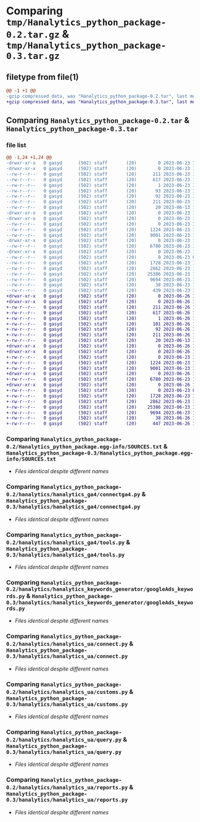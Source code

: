 # Comparing `tmp/Hanalytics_python_package-0.2.tar.gz` & `tmp/Hanalytics_python_package-0.3.tar.gz`

## filetype from file(1)

```diff
@@ -1 +1 @@
-gzip compressed data, was "Hanalytics_python_package-0.2.tar", last modified: Fri Jun 23 18:34:43 2023, max compression
+gzip compressed data, was "Hanalytics_python_package-0.3.tar", last modified: Mon Jun 26 10:12:00 2023, max compression
```

## Comparing `Hanalytics_python_package-0.2.tar` & `Hanalytics_python_package-0.3.tar`

### file list

```diff
@@ -1,24 +1,24 @@
-drwxr-xr-x   0 gasyd      (502) staff       (20)        0 2023-06-23 18:34:43.887825 Hanalytics_python_package-0.2/
-drwxr-xr-x   0 gasyd      (502) staff       (20)        0 2023-06-23 18:34:43.884679 Hanalytics_python_package-0.2/Hanalytics_python_package.egg-info/
--rw-r--r--   0 gasyd      (502) staff       (20)      211 2023-06-23 18:34:43.000000 Hanalytics_python_package-0.2/Hanalytics_python_package.egg-info/PKG-INFO
--rw-r--r--   0 gasyd      (502) staff       (20)      617 2023-06-23 18:34:43.000000 Hanalytics_python_package-0.2/Hanalytics_python_package.egg-info/SOURCES.txt
--rw-r--r--   0 gasyd      (502) staff       (20)        1 2023-06-23 18:34:43.000000 Hanalytics_python_package-0.2/Hanalytics_python_package.egg-info/dependency_links.txt
--rw-r--r--   0 gasyd      (502) staff       (20)       93 2023-06-23 18:34:43.000000 Hanalytics_python_package-0.2/Hanalytics_python_package.egg-info/requires.txt
--rw-r--r--   0 gasyd      (502) staff       (20)       92 2023-06-23 18:34:43.000000 Hanalytics_python_package-0.2/Hanalytics_python_package.egg-info/top_level.txt
--rw-r--r--   0 gasyd      (502) staff       (20)      211 2023-06-23 18:34:43.887581 Hanalytics_python_package-0.2/PKG-INFO
--rw-r--r--   0 gasyd      (502) staff       (20)       20 2023-06-13 13:01:13.000000 Hanalytics_python_package-0.2/README.md
-drwxr-xr-x   0 gasyd      (502) staff       (20)        0 2023-06-23 18:34:43.883295 Hanalytics_python_package-0.2/hanalytics/
-drwxr-xr-x   0 gasyd      (502) staff       (20)        0 2023-06-23 18:34:43.885231 Hanalytics_python_package-0.2/hanalytics/hanalytics_ga4/
--rw-r--r--   0 gasyd      (502) staff       (20)        0 2023-06-23 17:43:16.000000 Hanalytics_python_package-0.2/hanalytics/hanalytics_ga4/__init__.py
--rw-r--r--   0 gasyd      (502) staff       (20)     1224 2023-06-23 17:43:22.000000 Hanalytics_python_package-0.2/hanalytics/hanalytics_ga4/connectga4.py
--rw-r--r--   0 gasyd      (502) staff       (20)     9001 2023-06-23 17:43:27.000000 Hanalytics_python_package-0.2/hanalytics/hanalytics_ga4/tools.py
-drwxr-xr-x   0 gasyd      (502) staff       (20)        0 2023-06-23 18:34:43.885526 Hanalytics_python_package-0.2/hanalytics/hanalytics_keywords_generator/
--rw-r--r--   0 gasyd      (502) staff       (20)     6780 2023-06-23 17:27:05.000000 Hanalytics_python_package-0.2/hanalytics/hanalytics_keywords_generator/googleAds_keywords.py
-drwxr-xr-x   0 gasyd      (502) staff       (20)        0 2023-06-23 18:34:43.887171 Hanalytics_python_package-0.2/hanalytics/hanalytics_ua/
--rw-r--r--   0 gasyd      (502) staff       (20)        0 2023-06-23 09:16:04.000000 Hanalytics_python_package-0.2/hanalytics/hanalytics_ua/__init__.py
--rw-r--r--   0 gasyd      (502) staff       (20)     1728 2023-06-23 18:02:50.000000 Hanalytics_python_package-0.2/hanalytics/hanalytics_ua/connect.py
--rw-r--r--   0 gasyd      (502) staff       (20)     2862 2023-06-23 11:06:42.000000 Hanalytics_python_package-0.2/hanalytics/hanalytics_ua/customs.py
--rw-r--r--   0 gasyd      (502) staff       (20)    25386 2023-06-23 17:43:06.000000 Hanalytics_python_package-0.2/hanalytics/hanalytics_ua/query.py
--rw-r--r--   0 gasyd      (502) staff       (20)     9694 2023-06-23 17:43:12.000000 Hanalytics_python_package-0.2/hanalytics/hanalytics_ua/reports.py
--rw-r--r--   0 gasyd      (502) staff       (20)       38 2023-06-23 18:34:43.887890 Hanalytics_python_package-0.2/setup.cfg
--rw-r--r--   0 gasyd      (502) staff       (20)      439 2023-06-23 18:34:38.000000 Hanalytics_python_package-0.2/setup.py
+drwxr-xr-x   0 gasyd      (502) staff       (20)        0 2023-06-26 10:12:00.090194 Hanalytics_python_package-0.3/
+drwxr-xr-x   0 gasyd      (502) staff       (20)        0 2023-06-26 10:12:00.087250 Hanalytics_python_package-0.3/Hanalytics_python_package.egg-info/
+-rw-r--r--   0 gasyd      (502) staff       (20)      211 2023-06-26 10:12:00.000000 Hanalytics_python_package-0.3/Hanalytics_python_package.egg-info/PKG-INFO
+-rw-r--r--   0 gasyd      (502) staff       (20)      617 2023-06-26 10:12:00.000000 Hanalytics_python_package-0.3/Hanalytics_python_package.egg-info/SOURCES.txt
+-rw-r--r--   0 gasyd      (502) staff       (20)        1 2023-06-26 10:12:00.000000 Hanalytics_python_package-0.3/Hanalytics_python_package.egg-info/dependency_links.txt
+-rw-r--r--   0 gasyd      (502) staff       (20)      101 2023-06-26 10:12:00.000000 Hanalytics_python_package-0.3/Hanalytics_python_package.egg-info/requires.txt
+-rw-r--r--   0 gasyd      (502) staff       (20)       92 2023-06-26 10:12:00.000000 Hanalytics_python_package-0.3/Hanalytics_python_package.egg-info/top_level.txt
+-rw-r--r--   0 gasyd      (502) staff       (20)      211 2023-06-26 10:12:00.090028 Hanalytics_python_package-0.3/PKG-INFO
+-rw-r--r--   0 gasyd      (502) staff       (20)       20 2023-06-13 13:01:13.000000 Hanalytics_python_package-0.3/README.md
+drwxr-xr-x   0 gasyd      (502) staff       (20)        0 2023-06-26 10:12:00.085911 Hanalytics_python_package-0.3/hanalytics/
+drwxr-xr-x   0 gasyd      (502) staff       (20)        0 2023-06-26 10:12:00.087795 Hanalytics_python_package-0.3/hanalytics/hanalytics_ga4/
+-rw-r--r--   0 gasyd      (502) staff       (20)        0 2023-06-23 17:43:16.000000 Hanalytics_python_package-0.3/hanalytics/hanalytics_ga4/__init__.py
+-rw-r--r--   0 gasyd      (502) staff       (20)     1224 2023-06-23 17:43:22.000000 Hanalytics_python_package-0.3/hanalytics/hanalytics_ga4/connectga4.py
+-rw-r--r--   0 gasyd      (502) staff       (20)     9001 2023-06-23 17:43:27.000000 Hanalytics_python_package-0.3/hanalytics/hanalytics_ga4/tools.py
+drwxr-xr-x   0 gasyd      (502) staff       (20)        0 2023-06-26 10:12:00.088097 Hanalytics_python_package-0.3/hanalytics/hanalytics_keywords_generator/
+-rw-r--r--   0 gasyd      (502) staff       (20)     6780 2023-06-23 17:27:05.000000 Hanalytics_python_package-0.3/hanalytics/hanalytics_keywords_generator/googleAds_keywords.py
+drwxr-xr-x   0 gasyd      (502) staff       (20)        0 2023-06-26 10:12:00.089619 Hanalytics_python_package-0.3/hanalytics/hanalytics_ua/
+-rw-r--r--   0 gasyd      (502) staff       (20)        0 2023-06-23 09:16:04.000000 Hanalytics_python_package-0.3/hanalytics/hanalytics_ua/__init__.py
+-rw-r--r--   0 gasyd      (502) staff       (20)     1728 2023-06-23 18:02:50.000000 Hanalytics_python_package-0.3/hanalytics/hanalytics_ua/connect.py
+-rw-r--r--   0 gasyd      (502) staff       (20)     2862 2023-06-23 11:06:42.000000 Hanalytics_python_package-0.3/hanalytics/hanalytics_ua/customs.py
+-rw-r--r--   0 gasyd      (502) staff       (20)    25386 2023-06-23 17:43:06.000000 Hanalytics_python_package-0.3/hanalytics/hanalytics_ua/query.py
+-rw-r--r--   0 gasyd      (502) staff       (20)     9694 2023-06-23 17:43:12.000000 Hanalytics_python_package-0.3/hanalytics/hanalytics_ua/reports.py
+-rw-r--r--   0 gasyd      (502) staff       (20)       38 2023-06-26 10:12:00.090239 Hanalytics_python_package-0.3/setup.cfg
+-rw-r--r--   0 gasyd      (502) staff       (20)      447 2023-06-26 10:10:10.000000 Hanalytics_python_package-0.3/setup.py
```

### Comparing `Hanalytics_python_package-0.2/Hanalytics_python_package.egg-info/SOURCES.txt` & `Hanalytics_python_package-0.3/Hanalytics_python_package.egg-info/SOURCES.txt`

 * *Files identical despite different names*

### Comparing `Hanalytics_python_package-0.2/hanalytics/hanalytics_ga4/connectga4.py` & `Hanalytics_python_package-0.3/hanalytics/hanalytics_ga4/connectga4.py`

 * *Files identical despite different names*

### Comparing `Hanalytics_python_package-0.2/hanalytics/hanalytics_ga4/tools.py` & `Hanalytics_python_package-0.3/hanalytics/hanalytics_ga4/tools.py`

 * *Files identical despite different names*

### Comparing `Hanalytics_python_package-0.2/hanalytics/hanalytics_keywords_generator/googleAds_keywords.py` & `Hanalytics_python_package-0.3/hanalytics/hanalytics_keywords_generator/googleAds_keywords.py`

 * *Files identical despite different names*

### Comparing `Hanalytics_python_package-0.2/hanalytics/hanalytics_ua/connect.py` & `Hanalytics_python_package-0.3/hanalytics/hanalytics_ua/connect.py`

 * *Files identical despite different names*

### Comparing `Hanalytics_python_package-0.2/hanalytics/hanalytics_ua/customs.py` & `Hanalytics_python_package-0.3/hanalytics/hanalytics_ua/customs.py`

 * *Files identical despite different names*

### Comparing `Hanalytics_python_package-0.2/hanalytics/hanalytics_ua/query.py` & `Hanalytics_python_package-0.3/hanalytics/hanalytics_ua/query.py`

 * *Files identical despite different names*

### Comparing `Hanalytics_python_package-0.2/hanalytics/hanalytics_ua/reports.py` & `Hanalytics_python_package-0.3/hanalytics/hanalytics_ua/reports.py`

 * *Files identical despite different names*

